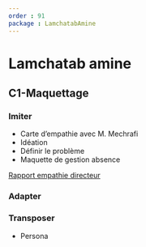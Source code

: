 ```yaml
---
order : 91
package : LamchatabAmine
---
```


# Lamchatab amine

## C1-Maquettage

### Imiter

- Carte d’empathie avec  M. Mechrafi
- Idéation
- Définir le problème
- Maquette de gestion absence

[Rapport empathie directeur](https://solicoders.github.io/gestion-personnels/empathie-directeur/rapport.html)

### Adapter

### Transposer

- Persona
